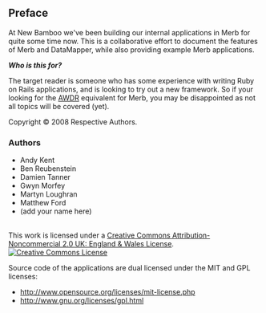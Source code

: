 ## Preface

At New Bamboo we've been building our internal applications in Merb for quite some time now. This is a collaborative effort to document the features of Merb and DataMapper, while also providing example Merb applications.  

___Who is this for?___

The target reader is someone who has some experience with writing Ruby on Rails applications, and is looking to try out a new framework. So if your looking for the [AWDR](http://www.pragprog.com/titles/rails2) equivalent for Merb, you may be disappointed as not all topics will be covered (yet).


Copyright &copy; 2008 Respective Authors.

### Authors

* Andy Kent
* Ben Reubenstein
* Damien Tanner
* Gwyn Morfey
* Martyn Loughran
* Matthew Ford
* (add your name here)

<br />
This work is licensed under a <a rel="license" href="http://creativecommons.org/licenses/by-nc/2.0/uk/">Creative Commons Attribution-Noncommercial 2.0 UK: England & Wales License</a>.<a rel="license" href="http://creativecommons.org/licenses/by-nc/2.0/uk/">

<img alt="Creative Commons License" style="border-width:0" src="http://i.creativecommons.org/l/by-nc/2.0/uk/88x31.png" />
</a>

Source code of the applications are dual licensed under the MIT and GPL licenses:

* http://www.opensource.org/licenses/mit-license.php
* http://www.gnu.org/licenses/gpl.html



